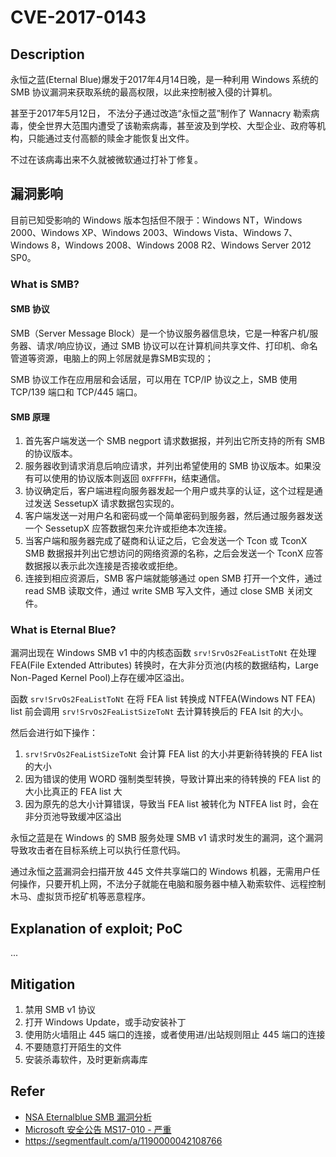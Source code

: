 # CVE-2017-0143

## Description

永恒之蓝(Eternal Blue)爆发于2017年4月14日晚，是一种利用 Windows 系统的 SMB 协议漏洞来获取系统的最高权限，以此来控制被入侵的计算机。

甚至于2017年5月12日， 不法分子通过改造“永恒之蓝”制作了 Wannacry 勒索病毒，使全世界大范围内遭受了该勒索病毒，甚至波及到学校、大型企业、政府等机构，只能通过支付高额的赎金才能恢复出文件。

不过在该病毒出来不久就被微软通过打补丁修复。

## 漏洞影响

目前已知受影响的 Windows 版本包括但不限于：Windows NT，Windows 2000、Windows XP、Windows 2003、Windows Vista、Windows 7、Windows 8，Windows 2008、Windows 2008 R2、Windows Server 2012 SP0。

### What is SMB?

#### SMB 协议

SMB（Server Message Block）是一个协议服务器信息块，它是一种客户机/服务器、请求/响应协议，通过 SMB 协议可以在计算机间共享文件、打印机、命名管道等资源，电脑上的网上邻居就是靠SMB实现的；

SMB 协议工作在应用层和会话层，可以用在 TCP/IP 协议之上，SMB 使用 TCP/139 端口和 TCP/445 端口。

#### SMB 原理

1. 首先客户端发送一个 SMB negport 请求数据报，并列出它所支持的所有 SMB 的协议版本。
2. 服务器收到请求消息后响应请求，并列出希望使用的 SMB 协议版本。如果没有可以使用的协议版本则返回 `0XFFFFH`，结束通信。 
3. 协议确定后，客户端进程向服务器发起一个用户或共享的认证，这个过程是通过发送 SessetupX 请求数据包实现的。
4. 客户端发送一对用户名和密码或一个简单密码到服务器，然后通过服务器发送一个 SessetupX 应答数据包来允许或拒绝本次连接。
5. 当客户端和服务器完成了磋商和认证之后，它会发送一个 Tcon 或 TconX SMB 数据报并列出它想访问的网络资源的名称，之后会发送一个 TconX 应答数据报以表示此次连接是否接收或拒绝。
6. 连接到相应资源后，SMB 客户端就能够通过 open SMB 打开一个文件，通过 read SMB 读取文件，通过 write SMB 写入文件，通过 close SMB 关闭文件。

### What is Eternal Blue?

漏洞出现在 Windows SMB v1 中的内核态函数 `srv!SrvOs2FeaListToNt` 在处理 FEA(File Extended Attributes) 转换时，在大非分页池(内核的数据结构，Large Non-Paged Kernel Pool)上存在缓冲区溢出。

函数 `srv!SrvOs2FeaListToNt` 在将 FEA list 转换成 NTFEA(Windows NT FEA) list 前会调用 `srv!SrvOs2FeaListSizeToNt` 去计算转换后的 FEA lsit 的大小。

然后会进行如下操作：

1. `srv!SrvOs2FeaListSizeToNt` 会计算 FEA list 的大小并更新待转换的 FEA list 的大小
2. 因为错误的使用 WORD 强制类型转换，导致计算出来的待转换的 FEA list 的大小比真正的 FEA list 大
3. 因为原先的总大小计算错误，导致当 FEA list 被转化为 NTFEA list 时，会在非分页池导致缓冲区溢出

永恒之蓝是在 Windows 的 SMB 服务处理 SMB v1 请求时发生的漏洞，这个漏洞导致攻击者在目标系统上可以执行任意代码。

通过永恒之蓝漏洞会扫描开放 445 文件共享端口的 Windows 机器，无需用户任何操作，只要开机上网，不法分子就能在电脑和服务器中植入勒索软件、远程控制木马、虚拟货币挖矿机等恶意程序。

## Explanation of exploit; PoC

...


## Mitigation

1. 禁用 SMB v1 协议
2. 打开 Windows Update，或手动安装补丁
3. 使用防火墙阻止 445 端口的连接，或者使用进/出站规则阻止 445 端口的连接
4. 不要随意打开陌生的文件
5. 安装杀毒软件，及时更新病毒库


## Refer

- [NSA Eternalblue SMB 漏洞分析](https://blogs.360.cn/post/nsa-eternalblue-smb.html#toc-772)
- [Microsoft 安全公告 MS17-010 - 严重](https://learn.microsoft.com/zh-cn/security-updates/Securitybulletins/2017/ms17-010)
- https://segmentfault.com/a/1190000042108766